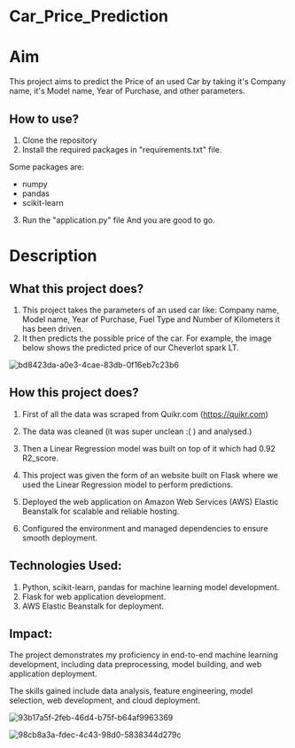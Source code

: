 # Car_Price_Prediction

# Aim

This project aims to predict the Price of an used Car by taking it's Company name, it's Model name, Year of Purchase, and other parameters.

## How to use?

1. Clone the repository
2. Install the required packages in "requirements.txt" file.

Some packages are:
 - numpy 
 - pandas 
 - scikit-learn

3. Run the "application.py" file
And you are good to go. 

# Description

## What this project does?

1. This project takes the parameters of an used car like: Company name, Model name, Year of Purchase, Fuel Type and Number of Kilometers it has been driven.
2. It then predicts the possible price of the car. For example, the image below shows the predicted price of our Cheverlot spark LT.

![bd8423da-a0e3-4cae-83db-0f16eb7c23b6](https://github.com/VishnuMurali1599/Car_Price_Prediction/assets/133478960/fa827799-1174-4029-b635-c1226598959e)


## How this project does?

1. First of all the data was scraped from Quikr.com (https://quikr.com) 

2. The data was cleaned (it was super unclean :( ) and analysed.)

3. Then a Linear Regression model was built on top of it which had 0.92 R2_score.

4. This project was given the form of an website built on Flask where we used the Linear Regression model to perform predictions.

5. Deployed the web application on Amazon Web Services (AWS) Elastic Beanstalk for scalable and reliable hosting.
   
6. Configured the environment and managed dependencies to ensure smooth deployment.

## Technologies Used:

 1. Python, scikit-learn, pandas for machine learning model development.
 2. Flask for web application development.
 3. AWS Elastic Beanstalk for deployment.

## Impact:
   The project demonstrates my proficiency in end-to-end machine learning development, including data preprocessing, model building, and web application deployment.
   
   The skills gained include data analysis, feature engineering, model selection, web development, and cloud deployment.


![93b17a5f-2feb-46d4-b75f-b64af9963369](https://github.com/VishnuMurali1599/Car_Price_Prediction/assets/133478960/5952ceb7-bdc7-48fe-aa2d-8a9dc2604c17)


![98cb8a3a-fdec-4c43-98d0-5838344d279c](https://github.com/VishnuMurali1599/Car_Price_Prediction/assets/133478960/396fc3f3-f7ff-4798-a228-a81246a3fdf6)

